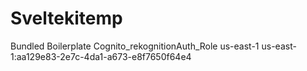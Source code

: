 # Sveltekitemp
Bundled Boilerplate
Cognito_rekognitionAuth_Role
us-east-1
us-east-1:aa129e83-2e7c-4da1-a673-e8f7650f64e4


